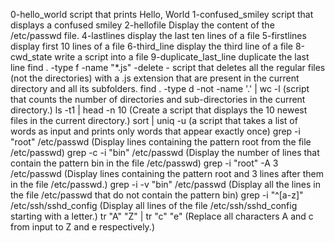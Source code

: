  0-hello_world script that prints Hello, World
1-confused_smiley script that displays a confused smiley
2-hellofile Display the content of the /etc/passwd file.
4-lastlines display the last ten lines of a file
5-firstlines display first 10 lines of a file
6-third_line display the third line of a file
8-cwd_state write a script into a file
9-duplicate_last_line duplicate the last line
find . -type f -name "*.js" -delete  -  script that deletes all the regular files (not the directories) with a .js extension that are present in the current directory and all its subfolders.
find . -type d -not -name '.' | wc -l (script that counts the number of directories and sub-directories in the current directory.)
ls -t1 | head -n 10 (Create a script that displays the 10 newest files in the current directory.)
sort | uniq -u (a script that takes a list of words as input and prints only words that appear exactly once)
grep -i "root" /etc/passwd (Display lines containing the pattern root from the file /etc/passwd)
grep -c -i "bin" /etc/passwd (Display the number of lines that contain the pattern bin in the file /etc/passwd)
grep -i "root" -A 3 /etc/passwd (Display lines containing the pattern root and 3 lines after them in the file /etc/passwd.)
grep -i -v "bin" /etc/passwd (Display all the lines in the file /etc/passwd that do not contain the pattern bin)
grep -i "^[a-z]" /etc/ssh/sshd_config (Display all lines of the file /etc/ssh/sshd_config starting with a letter.)
tr "A" "Z" | tr "c" "e" (Replace all characters A and c from input to Z and e respectively.) 
